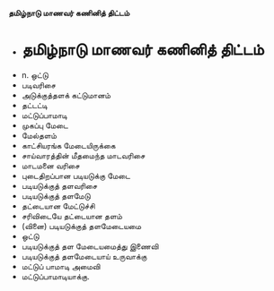 **தமிழ்நாடு மாணவர் கணினித் திட்டம்**
- # தமிழ்நாடு மாணவர் கணினித் திட்டம்
- n. ஒட்டு
- படிவரிசை
- அடுக்குத்தளக் கட்டுமானம்
- தட்டட்டி
- மட்டுப்பாமாடி
- முகப்பு மேடை
- மேல்தளம்
- காட்சியரங்க மேடையிருக்கை
- சாய்வாரத்தின் மீதமைந்த மாடவரிசை
- மாடமனை வரிசை
- புடைதிறப்பான படியடுக்கு மேடை
- படியடுக்குத் தளவரிசை
- படியடுக்குத் தளமேடு
- தட்டையான மேட்டுச்சி
- சரிவிடையே தட்டையான தளம்
- (வினை) படியடுக்குத் தளமேடையமை
- ஒட்டு
- படியடுக்குத் தள மேடையமைத்து இணைவி
- படியடுக்குத் தளமேடையாய் உருவாக்கு
- மட்டுப் பாமாடி அமைவி
- மட்டுப்பாமாடியாக்கு.

